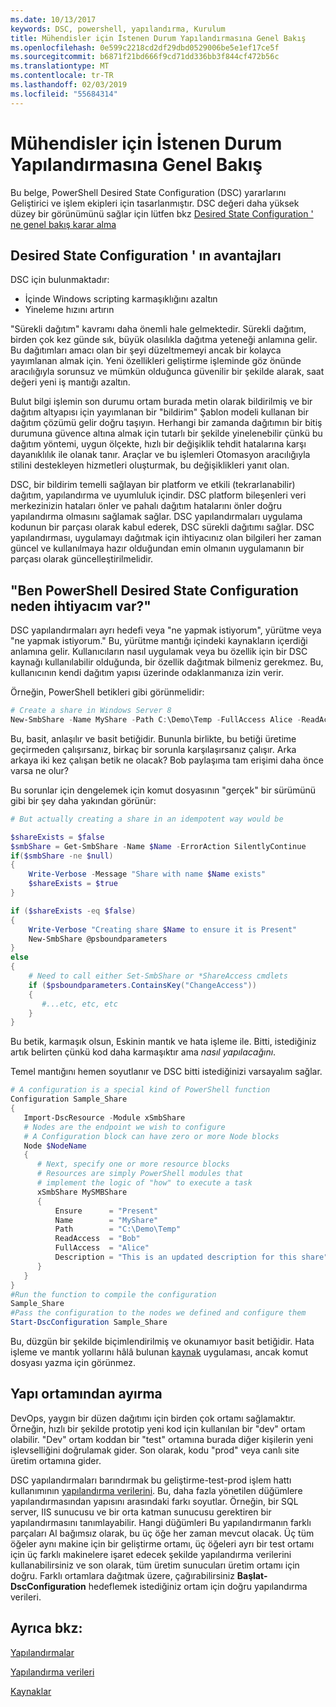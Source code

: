```yaml
---
ms.date: 10/13/2017
keywords: DSC, powershell, yapılandırma, Kurulum
title: Mühendisler için İstenen Durum Yapılandırmasına Genel Bakış
ms.openlocfilehash: 0e599c2218cd2df29dbd0529006be5e1ef17ce5f
ms.sourcegitcommit: b6871f21bd666f9cd71dd336bb3f844cf472b56c
ms.translationtype: MT
ms.contentlocale: tr-TR
ms.lasthandoff: 02/03/2019
ms.locfileid: "55684314"
---
```

# <a name="desired-state-configuration-overview-for-engineers"></a>Mühendisler için İstenen Durum Yapılandırmasına Genel Bakış

Bu belge, PowerShell Desired State Configuration (DSC) yararlarını Geliştirici ve işlem ekipleri için tasarlanmıştır.
DSC değeri daha yüksek düzey bir görünümünü sağlar için lütfen bkz [Desired State Configuration ' ne genel bakış karar alma](decisionMaker.md)

## <a name="benefits-of-desired-state-configuration"></a>Desired State Configuration ' ın avantajları

DSC için bulunmaktadır:

- İçinde Windows scripting karmaşıklığını azaltın
- Yineleme hızını artırın

"Sürekli dağıtım" kavramı daha önemli hale gelmektedir.
Sürekli dağıtım, birden çok kez günde sık, büyük olasılıkla dağıtma yeteneği anlamına gelir.
Bu dağıtımları amacı olan bir şeyi düzeltmemeyi ancak bir kolayca yayımlanan almak için.
Yeni özellikleri geliştirme işleminde göz önünde aracılığıyla sorunsuz ve mümkün olduğunca güvenilir bir şekilde alarak, saat değeri yeni iş mantığı azaltın.

Bulut bilgi işlemin son durumu ortam burada metin olarak bildirilmiş ve bir dağıtım altyapısı için yayımlanan bir "bildirim" Şablon modeli kullanan bir dağıtım çözümü gelir doğru taşıyın.
Herhangi bir zamanda dağıtımın bir bitiş durumuna güvence altına almak için tutarlı bir şekilde yinelenebilir çünkü bu dağıtım yöntemi, uygun ölçekte, hızlı bir değişiklik tehdit hatalarına karşı dayanıklılık ile olanak tanır.
Araçlar ve bu işlemleri Otomasyon aracılığıyla stilini destekleyen hizmetleri oluşturmak, bu değişiklikleri yanıt olan.

DSC, bir bildirim temelli sağlayan bir platform ve etkili (tekrarlanabilir) dağıtım, yapılandırma ve uyumluluk içindir.
DSC platform bileşenleri veri merkezinizin hataları önler ve pahalı dağıtım hatalarını önler doğru yapılandırma olmasını sağlamak sağlar.
DSC yapılandırmaları uygulama kodunun bir parçası olarak kabul ederek, DSC sürekli dağıtımı sağlar.
DSC yapılandırması, uygulamayı dağıtmak için ihtiyacınız olan bilgileri her zaman güncel ve kullanılmaya hazır olduğundan emin olmanın uygulamanın bir parçası olarak güncelleştirilmelidir.

## <a name="i-have-powershell-why-do-i-need-desired-state-configuration"></a>"Ben PowerShell Desired State Configuration neden ihtiyacım var?"

DSC yapılandırmaları ayrı hedefi veya "ne yapmak istiyorum", yürütme veya "ne yapmak istiyorum."
Bu, yürütme mantığı içindeki kaynakların içerdiği anlamına gelir.
Kullanıcıların nasıl uygulamak veya bu özellik için bir DSC kaynağı kullanılabilir olduğunda, bir özellik dağıtmak bilmeniz gerekmez.
Bu, kullanıcının kendi dağıtım yapısı üzerinde odaklanmanıza izin verir.

Örneğin, PowerShell betikleri gibi görünmelidir:
```powershell
# Create a share in Windows Server 8
New-SmbShare -Name MyShare -Path C:\Demo\Temp -FullAccess Alice -ReadAccess Bob
```
Bu, basit, anlaşılır ve basit betiğidir.
Bununla birlikte, bu betiği üretime geçirmeden çalışırsanız, birkaç bir sorunla karşılaşırsanız çalışır.
Arka arkaya iki kez çalışan betik ne olacak?
Bob paylaşıma tam erişimi daha önce varsa ne olur?

Bu sorunlar için dengelemek için komut dosyasının "gerçek" bir sürümünü gibi bir şey daha yakından görünür:
```powershell
# But actually creating a share in an idempotent way would be

$shareExists = $false
$smbShare = Get-SmbShare -Name $Name -ErrorAction SilentlyContinue
if($smbShare -ne $null)
{
    Write-Verbose -Message "Share with name $Name exists"
    $shareExists = $true
}

if ($shareExists -eq $false)
{
    Write-Verbose "Creating share $Name to ensure it is Present"
    New-SmbShare @psboundparameters
}
else
{
    # Need to call either Set-SmbShare or *ShareAccess cmdlets
    if ($psboundparameters.ContainsKey("ChangeAccess"))
    {
       #...etc, etc, etc
    }
}
```

Bu betik, karmaşık olsun, Eskinin mantık ve hata işleme ile.
Bitti, istediğiniz artık belirten çünkü kod daha karmaşıktır ama *nasıl yapılacağını*.

Temel mantığını hemen soyutlanır ve DSC bitti istediğinizi varsayalım sağlar.

```powershell
# A configuration is a special kind of PowerShell function
Configuration Sample_Share
{
   Import-DscResource -Module xSmbShare
   # Nodes are the endpoint we wish to configure
   # A Configuration block can have zero or more Node blocks
   Node $NodeName
   {
      # Next, specify one or more resource blocks
      # Resources are simply PowerShell modules that
      # implement the logic of "how" to execute a task
      xSmbShare MySMBShare
      {
          Ensure      = "Present"
          Name        = "MyShare"
          Path        = "C:\Demo\Temp"
          ReadAccess  = "Bob"
          FullAccess  = "Alice"
          Description = "This is an updated description for this share"
      }
   }
}
#Run the function to compile the configuration
Sample_Share
#Pass the configuration to the nodes we defined and configure them
Start-DscConfiguration Sample_Share
```

Bu, düzgün bir şekilde biçimlendirilmiş ve okunamıyor basit betiğidir.
Hata işleme ve mantık yollarını hâlâ bulunan [kaynak](../resources/resources.md) uygulaması, ancak komut dosyası yazma için görünmez.

## <a name="separating-environment-from-structure"></a>Yapı ortamından ayırma

DevOps, yaygın bir düzen dağıtımı için birden çok ortamı sağlamaktır.
Örneğin, hızlı bir şekilde prototip yeni kod için kullanılan bir "dev" ortam olabilir.
"Dev" ortam koddan bir "test" ortamına burada diğer kişilerin yeni işlevselliğini doğrulamak gider.
Son olarak, kodu "prod" veya canlı site üretim ortamına gider.

DSC yapılandırmaları barındırmak bu geliştirme-test-prod işlem hattı kullanımının [yapılandırma verilerini](../configurations/configData.md).
Bu, daha fazla yönetilen düğümlere yapılandırmasından yapısını arasındaki farkı soyutlar.
Örneğin, bir SQL server, IIS sunucusu ve bir orta katman sunucusu gerektiren bir yapılandırmasını tanımlayabilir.
Hangi düğümleri Bu yapılandırmanın farklı parçaları Al bağımsız olarak, bu üç öğe her zaman mevcut olacak.
Üç tüm öğeler aynı makine için bir geliştirme ortamı, üç öğeleri ayrı bir test ortamı için üç farklı makinelere işaret edecek şekilde yapılandırma verilerini kullanabilirsiniz ve son olarak, tüm üretim sunucuları üretim ortamı için doğru.
Farklı ortamlara dağıtmak üzere, çağırabilirsiniz **Başlat-DscConfiguration** hedeflemek istediğiniz ortam için doğru yapılandırma verileri.

## <a name="see-also"></a>Ayrıca bkz:

[Yapılandırmalar](../configurations/configurations.md)

[Yapılandırma verileri](../configurations/configData.md)

[Kaynaklar](../resources/resources.md)
